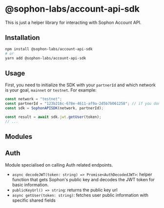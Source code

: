 # @sophon-labs/account-api-sdk

This is just a helper library for interacting with Sophon Account API.

## Installation

```bash
npm install @sophon-labs/account-api-sdk
# or
yarn add @sophon-labs/account-api-sdk
```

## Usage

First, you need to initialize the SDK with your `partnerId` and which network is your goal, `mainnet` or `testnet`. For example:

```ts
const network = "testnet";
const partnerId = "123b216c-678e-4611-af9a-2d5b7b061258"; // if you don't have a partnerId, get in touch with us
const sdk = SophonAPISDK(network, partnerId);

const result = await sdk.jwt.getUser(token);
// ...
```

## Modules

## Auth

Module specialised on calling Auth related endpoints.

- `async decodeJWT(token: string) => Promise<AuthDecodedJWT>`: helper function that gets Sophon's public key and decodes the JWT token for basic information.
- `publicKeyUrl() => string`: returns the public key url
- `async getUser(token: string)`: fetches user public information with specific shared fields
